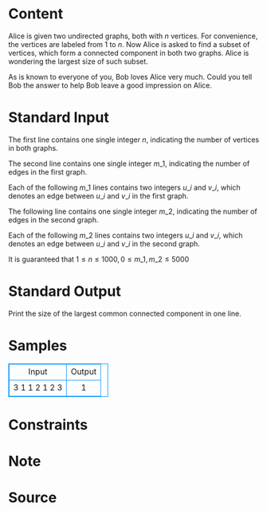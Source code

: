 
# Content

Alice is given two undirected graphs, both with $n$ vertices. For convenience, the vertices are labeled from $1$ to $n$. Now Alice is asked to find a subset of vertices, which form a connected component in both two graphs. Alice is wondering the largest size of such subset.

As is known to everyone of you, Bob loves Alice very much. Could you tell Bob the answer to help Bob leave a good impression on Alice.

# Standard Input

The first line contains one single integer $n$, indicating the number of vertices in both graphs.

The second line contains one single integer $m\_1$, indicating the number of edges in the first graph.

Each of the following $m\_1$ lines contains two integers $u\_i$ and $v\_i$, which denotes an edge between $u\_i$ and $v\_i$ in the first graph.

The following line contains one single integer $m\_2$, indicating the number of edges in the second graph.

Each of the following $m\_2$ lines contains two integers $u\_i$ and $v\_i$, which denotes an edge between $u\_i$ and $v\_i$ in the second graph.

It is guaranteed that $1 \leq n \leq 1000, 0 \leq m\_1, m\_2 \leq 5000$

# Standard Output

Print the size of the largest common connected component in one line.

# Samples

<style>
        table,table tr th, table tr td { border:1px solid #0094ff; }
        table { width: 200px; min-height: 25px; line-height: 25px; text-align: center; border-collapse: collapse;}   
    </style>
<table>
	<tr>
		<td>Input</td>
		<td>Output</td>
	</tr>
<tr><td>3
1
1 2
1
2 3</td><td>1</td></tr></table>


# Constraints



# Note



# Source


